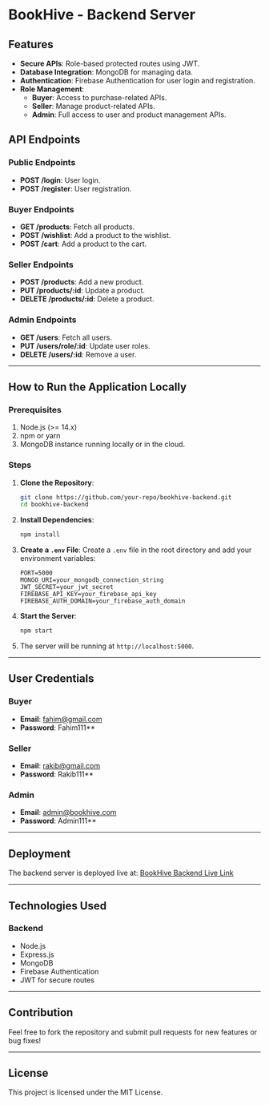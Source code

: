# BookHive - Backend Server

## Features
- **Secure APIs**: Role-based protected routes using JWT.
- **Database Integration**: MongoDB for managing data.
- **Authentication**: Firebase Authentication for user login and registration.
- **Role Management**:
  - **Buyer**: Access to purchase-related APIs.
  - **Seller**: Manage product-related APIs.
  - **Admin**: Full access to user and product management APIs.

## API Endpoints
### Public Endpoints
- **POST /login**: User login.
- **POST /register**: User registration.

### Buyer Endpoints
- **GET /products**: Fetch all products.
- **POST /wishlist**: Add a product to the wishlist.
- **POST /cart**: Add a product to the cart.

### Seller Endpoints
- **POST /products**: Add a new product.
- **PUT /products/:id**: Update a product.
- **DELETE /products/:id**: Delete a product.

### Admin Endpoints
- **GET /users**: Fetch all users.
- **PUT /users/role/:id**: Update user roles.
- **DELETE /users/:id**: Remove a user.

---

## How to Run the Application Locally
### Prerequisites
1. Node.js (>= 14.x)
2. npm or yarn
3. MongoDB instance running locally or in the cloud.

### Steps
1. **Clone the Repository**:
   ```bash
   git clone https://github.com/your-repo/bookhive-backend.git
   cd bookhive-backend
   ```

2. **Install Dependencies**:
   ```bash
   npm install
   ```

3. **Create a `.env` File**:
   Create a `.env` file in the root directory and add your environment variables:
   ```env
   PORT=5000
   MONGO_URI=your_mongodb_connection_string
   JWT_SECRET=your_jwt_secret
   FIREBASE_API_KEY=your_firebase_api_key
   FIREBASE_AUTH_DOMAIN=your_firebase_auth_domain
   ```

4. **Start the Server**:
   ```bash
   npm start
   ```

5. The server will be running at `http://localhost:5000`.

---

## User Credentials
### Buyer
- **Email**: fahim@gmail.com
- **Password**: Fahim111**

### Seller
- **Email**: rakib@gmail.com
- **Password**: Rakib111**

### Admin
- **Email**: admin@bookhive.com
- **Password**: Admin111**

---

## Deployment
The backend server is deployed live at: [BookHive Backend Live Link](https://your-live-backend-url.vercel.app)

---

## Technologies Used
### Backend
- Node.js
- Express.js
- MongoDB
- Firebase Authentication
- JWT for secure routes

---

## Contribution
Feel free to fork the repository and submit pull requests for new features or bug fixes!

---

## License
This project is licensed under the MIT License.
